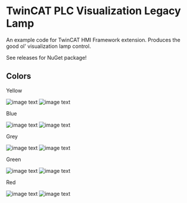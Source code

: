 # TwinCAT PLC Visualization Legacy Lamp
An example code for TwinCAT HMI Framework extension.
Produces the good ol' visualization lamp control.

See releases for NuGet package!

## Colors

Yellow

![image text](https://gist.githubusercontent.com/PerfectlyMint/993219664b73e37907e461b1bdbc2feb/raw/3b25a9a4e9b09ee8cd12ec6ce1417d19c4d0609b/element-lamp-lamp1-yellow-off.svg)
![image text](https://gist.githubusercontent.com/PerfectlyMint/993219664b73e37907e461b1bdbc2feb/raw/3b25a9a4e9b09ee8cd12ec6ce1417d19c4d0609b/element-lamp-lamp1-yellow-on.svg)

Blue

![image text](https://gist.githubusercontent.com/PerfectlyMint/993219664b73e37907e461b1bdbc2feb/raw/3b25a9a4e9b09ee8cd12ec6ce1417d19c4d0609b/element-lamp-lamp1-blue-off.svg)
![image text](https://gist.githubusercontent.com/PerfectlyMint/993219664b73e37907e461b1bdbc2feb/raw/3b25a9a4e9b09ee8cd12ec6ce1417d19c4d0609b/element-lamp-lamp1-blue-on.svg)

Grey

![image text](https://gist.githubusercontent.com/PerfectlyMint/993219664b73e37907e461b1bdbc2feb/raw/3b25a9a4e9b09ee8cd12ec6ce1417d19c4d0609b/element-lamp-lamp1-gray-off.svg)
![image text](https://gist.githubusercontent.com/PerfectlyMint/993219664b73e37907e461b1bdbc2feb/raw/3b25a9a4e9b09ee8cd12ec6ce1417d19c4d0609b/element-lamp-lamp1-gray-on.svg)

Green

![image text](https://gist.githubusercontent.com/PerfectlyMint/993219664b73e37907e461b1bdbc2feb/raw/3b25a9a4e9b09ee8cd12ec6ce1417d19c4d0609b/element-lamp-lamp1-green-off.svg)
![image text](https://gist.githubusercontent.com/PerfectlyMint/993219664b73e37907e461b1bdbc2feb/raw/3b25a9a4e9b09ee8cd12ec6ce1417d19c4d0609b/element-lamp-lamp1-green-on.svg)

Red

![image text](https://gist.githubusercontent.com/PerfectlyMint/993219664b73e37907e461b1bdbc2feb/raw/3b25a9a4e9b09ee8cd12ec6ce1417d19c4d0609b/element-lamp-lamp1-red-off.svg)
![image text](https://gist.githubusercontent.com/PerfectlyMint/993219664b73e37907e461b1bdbc2feb/raw/3b25a9a4e9b09ee8cd12ec6ce1417d19c4d0609b/element-lamp-lamp1-red-on.svg)

